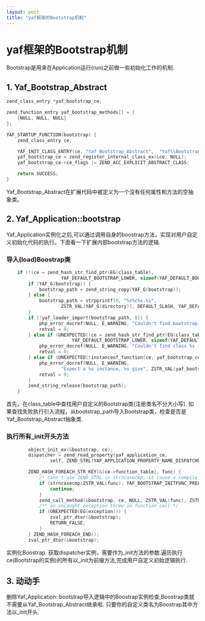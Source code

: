 ```yaml
---
layout: post
title: "yaf框架的Bootstrap机制"
---
```


# yaf框架的Bootstrap机制

Bootstrap是用来在Application运行(run)之前做一些初始化工作的机制.

## 1. Yaf_Bootstrap_Abstract

```c
zend_class_entry *yaf_bootstrap_ce;

zend_function_entry yaf_bootstrap_methods[] = {
    {NULL, NULL, NULL}
};

YAF_STARTUP_FUNCTION(bootstrap) {
    zend_class_entry ce;

    YAF_INIT_CLASS_ENTRY(ce, "Yaf_Bootstrap_Abstract",  "Yaf\\Bootstrap_Abstract", yaf_bootstrap_methods);
    yaf_bootstrap_ce = zend_register_internal_class_ex(&ce, NULL);
    yaf_bootstrap_ce->ce_flags |= ZEND_ACC_EXPLICIT_ABSTRACT_CLASS;

    return SUCCESS;
}
```

Yaf_Bootstrap_Abstract在扩展代码中被定义为一个没有任何属性和方法的空抽象类。

## 2. Yaf_Application::bootstrap
Yaf_Application实例化之后,可以通过调用自身的boostrap方法，实现对用户自定义初始化代码的执行。下面看一下扩展内部bootstrap方法的逻辑.


### 导入(load)Boostrap类
```c
    if (!(ce = zend_hash_str_find_ptr(EG(class_table),
                    YAF_DEFAULT_BOOTSTRAP_LOWER, sizeof(YAF_DEFAULT_BOOTSTRAP_LOWER) - 1))) {
        if (YAF_G(bootstrap)) {
            bootstrap_path = zend_string_copy(YAF_G(bootstrap));
        } else {
            bootstrap_path = strpprintf(0, "%s%c%s.%s",
                    ZSTR_VAL(YAF_G(directory)), DEFAULT_SLASH, YAF_DEFAULT_BOOTSTRAP, ZSTR_VAL(YAF_G(ext)));
        }
        if (!yaf_loader_import(bootstrap_path, 0)) {
            php_error_docref(NULL, E_WARNING, "Couldn't find bootstrap file %s", ZSTR_VAL(bootstrap_path));
            retval = 0;
        } else if (UNEXPECTED((ce = zend_hash_str_find_ptr(EG(class_table),
                        YAF_DEFAULT_BOOTSTRAP_LOWER, sizeof(YAF_DEFAULT_BOOTSTRAP_LOWER) - 1)) == NULL)) {
            php_error_docref(NULL, E_WARNING, "Couldn't find class %s in %s", YAF_DEFAULT_BOOTSTRAP, ZSTR_VAL(bootstrap_path));
            retval = 0;
        } else if (UNEXPECTED(!instanceof_function(ce, yaf_bootstrap_ce))) {
            php_error_docref(NULL, E_WARNING,
                    "Expect a %s instance, %s give", ZSTR_VAL(yaf_bootstrap_ce->name), ZSTR_VAL(ce->name));
            retval = 0;
        }
        zend_string_release(bootstrap_path);
    }
```
首先，在class_table中查找用户自定义的Bootstrap类(注册类名不分大小写). 如果查找失败执行引入流程，从bootstrap_path导入Bootstrap类，检查是否是Yaf_Bootstrap_Abstract抽象类.

### 执行所有_init开头方法

```c
        object_init_ex(&bootstrap, ce);
        dispatcher = zend_read_property(yaf_application_ce,
                self, ZEND_STRL(YAF_APPLICATION_PROPERTY_NAME_DISPATCHER), 1, NULL);

        ZEND_HASH_FOREACH_STR_KEY(&(ce->function_table), func) {
            /* cann't use ZEND_STRL in strncasecmp, it cause a compile failed in VS2009 */
            if (strncasecmp(ZSTR_VAL(func), YAF_BOOTSTRAP_INITFUNC_PREFIX, sizeof(YAF_BOOTSTRAP_INITFUNC_PREFIX)-1)) {
                continue;
            }
            zend_call_method(&bootstrap, ce, NULL, ZSTR_VAL(func), ZSTR_LEN(func), NULL, 1, dispatcher, NULL);
            /** an uncaught exception threw in function call */
            if (UNEXPECTED(EG(exception))) {
                zval_ptr_dtor(&bootstrap);
                RETURN_FALSE;
            }
        } ZEND_HASH_FOREACH_END();
        zval_ptr_dtor(&bootstrap);
```
实例化Boostrap. 获取dispatcher实例，需要作为_init方法的参数.遍历执行ce(Bootstrap的实例)的所有以_init为前缀方法,完成用户自定义初始逻辑执行.


## 3. 动动手
删除Yaf_Application::bootstrap导入逻辑中的Boostrap实例检查,Boostrap类就不需要从Yaf_Bootstrap_Abstract继承啦. 只要你的自定义类名为Boostrap其中方法以_init开头.

